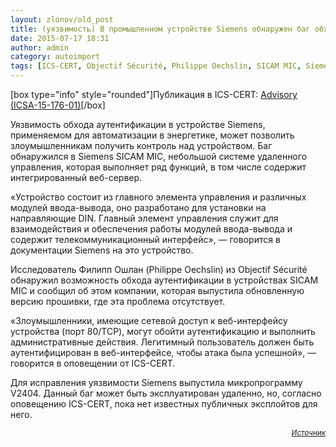 ```yaml
---
layout: zlonov/old_post
title: (уязвимость) В промышленном устройстве Siemens обнаружен баг обхода аутентификации
date: 2015-07-17 18:31
author: admin
category: autoimport
tags: [ICS-CERT, Objectif Sécurité, Philippe Oechslin, SICAM MIC, Siemens, аутентификация, уязвимости, уязвимость, Филипп Ошлан, энергетика]
---
```

[box type="info" style="rounded"]Публикация в ICS-CERT: <a href="https://ics-cert.us-cert.gov/advisories/ICSA-15-176-01" target="_blank">Advisory (ICSA-15-176-01)</a>[/box]

Уязвимость обхода аутентификации в устройстве Siemens, применяемом для автоматизации в энергетике, может позволить злоумышленникам получить контроль над устройством. Баг обнаружился в Siemens SICAM MIC, небольшой системе удаленного управления, которая выполняет ряд функций, в том числе содержит интегрированный веб-сервер.

«Устройство состоит из главного элемента управления и различных модулей ввода-вывода, оно разработано для установки на направляющие DIN. Главный элемент управления служит для взаимодействия и обеспечения работы модулей ввода-вывода и содержит телекоммуникационный интерфейс», — говорится в документации Siemens на это устройство.

Исследователь Филипп Ошлан (Philippe Oechslin) из Objectif Sécurité обнаружил возможность обхода аутентификации в устройствах SICAM MIC и сообщил об этом компании, которая выпустила обновленную версию прошивки, где эта проблема отсутствует.

«Злоумышленники, имеющие сетевой доступ к веб-интерфейсу устройства (порт 80/TCP), могут обойти аутентификацию и выполнить административные действия. Легитимный пользователь должен быть аутентифицирован в веб-интерфейсе, чтобы атака была успешной», — говорится в оповещении от ICS-CERT.

Для исправления уязвимости Siemens выпустила микропрограмму V2404. Данный баг может быть эксплуатирован удаленно, но, согласно оповещению ICS-CERT, пока нет известных публичных эксплойтов для него.
<p style="text-align: right;"><sub><em><a href="https://threatpost.ru/2015/07/17/authentication-bypass-bug-hits-siemens-energy-automation-device/" target="_blank">Источник</a></em></sub>
